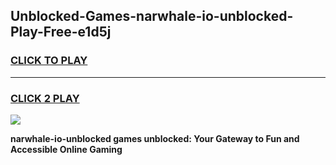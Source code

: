 
## Unblocked-Games-narwhale-io-unblocked-Play-Free-e1d5j
<h3>
<a href="https://premium76.site?title=narwhale-io-unblocked&ref=23A">CLICK TO PLAY</a></h3>
<hr>

<h3>
<a href="https://premium76.site?title=narwhale-io-unblocked&ref=23A">CLICK 2 PLAY</a>
  
</h3>

<a href="https://premium76.site?title=narwhale-io-unblocked&ref=23A"><img src="https://clearcache.store/games.png"></a>


**narwhale-io-unblocked games unblocked: Your Gateway to Fun and Accessible Online Gaming**
